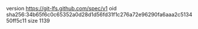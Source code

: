 version https://git-lfs.github.com/spec/v1
oid sha256:34b65f6c0c65352a0d28d1d56fd31f1c276a72e96290fa6aaa2c513450ff5c11
size 1139
